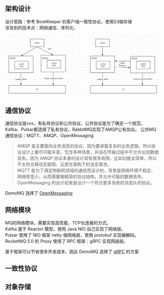 ## 架构设计
设计思路：参考 BookKeeper 的客户端一致性协议，使用S3做存储\
涉及到的技术点：网络通信、序列化、

![集群模式](../images/demomq_cluster.png)

## 通信协议
通信协议是xxx，有私有协议和公共协议，公共协议是为了确定一个规范，Kafka、Pulsar都选择了私有协议，RabbitMQ实现了AMQP公有协议。
公共MQ通信协议：MQTT、AMQP、OpenMessaging
> AMQP 是主要面向业务消息的协议，因为要承载复杂的业务逻辑，所以协议设计上要尽可能丰富，包含多种场景，并且在传输过程中不允许出现数据丢失。因为 AMQP 协议本身的设计具有很多局限，比如功能太简单，所以不太符合移动互联网、云原生架构下的消息需求。\
> MQTT 是为了满足物联网领域的通信而设计的，背景是网络环境不稳定、网络带宽小，从而需要极精简的协议结构，并允许可能的数据丢失。\
> OpenMessaging 的设计初衷是设计一个符合更多场景的消息队列协议。

DemoMQ 选择了 [OpenMessaging](https://github.com/openmessaging/)


## 网络模块
MQ的网络模块，需要实现高性能，TCP长连接的方式。\
Kafka 基于 Reactor 模型，使用 Java NIO 自己实现了网络层。\
Pulsar 使用了 NIO 框架 netty 做网络层，使用 protobuf 实现编解码。\
RocketMQ 5.0 的 Proxy 使用了 RPC 框架：gRPC 实现网路层。

基于框架可以节省很多开发成本，因此 DemoMQ 选择了 [gRPC](https://grpc.io/docs/languages/java/quickstart/) 的方案

## 一致性协议

## 对象存储

